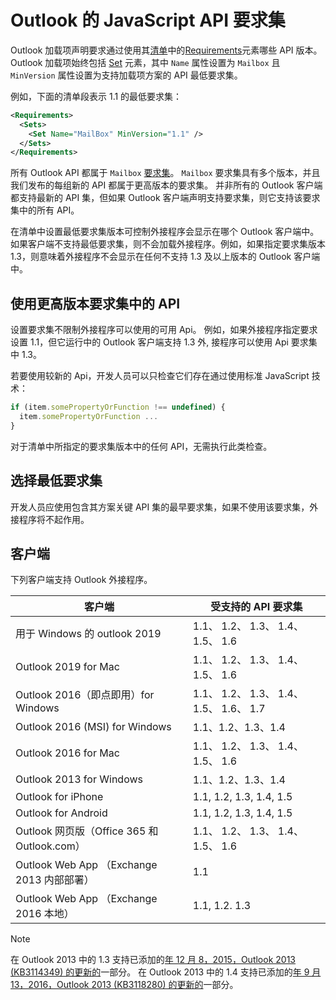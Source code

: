 # <a name="outlook-javascript-api-requirement-sets"></a>Outlook 的 JavaScript API 要求集

Outlook 加载项声明要求通过使用其[清单](https://docs.microsoft.com/office/dev/add-ins/develop/add-in-manifests)中的[Requirements](/javascript/office/manifest/requirements)元素哪些 API 版本。 Outlook 加载项始终包括 [Set](/javascript/office/manifest/set) 元素，其中 `Name` 属性设置为 `Mailbox` 且 `MinVersion` 属性设置为支持加载项方案的 API 最低要求集。

例如，下面的清单段表示 1.1 的最低要求集：

```xml
<Requirements>
  <Sets>
    <Set Name="MailBox" MinVersion="1.1" />
  </Sets>
</Requirements>
```

所有 Outlook API 都属于 `Mailbox` [要求集](https://docs.microsoft.com/office/dev/add-ins/develop/specify-office-hosts-and-api-requirements)。 `Mailbox` 要求集具有多个版本，并且我们发布的每组新的 API 都属于更高版本的要求集。 并非所有的 Outlook 客户端都支持最新的 API 集，但如果 Outlook 客户端声明支持要求集，则它支持该要求集中的所有 API。

在清单中设置最低要求集版本可控制外接程序会显示在哪个 Outlook 客户端中。如果客户端不支持最低要求集，则不会加载外接程序。例如，如果指定要求集版本 1.3，则意味着外接程序不会显示在任何不支持 1.3 及以上版本的 Outlook 客户端中。

## <a name="using-apis-from-later-requirement-sets"></a>使用更高版本要求集中的 API

设置要求集不限制外接程序可以使用的可用 Api。 例如，如果外接程序指定要求设置 1.1，但它运行中的 Outlook 客户端支持 1.3 外, 接程序可以使用 Api 要求集中 1.3。

若要使用较新的 Api，开发人员可以只检查它们存在通过使用标准 JavaScript 技术：

```js
if (item.somePropertyOrFunction !== undefined) {
  item.somePropertyOrFunction ...
}
```

对于清单中所指定的要求集版本中的任何 API，无需执行此类检查。

## <a name="choosing-a-minimum-requirement-set"></a>选择最低要求集

开发人员应使用包含其方案关键 API 集的最早要求集，如果不使用该要求集，外接程序将不起作用。

## <a name="clients"></a>客户端

下列客户端支持 Outlook 外接程序。

| 客户端 | 受支持的 API 要求集 |
| --- | --- |
| 用于 Windows 的 outlook 2019 | 1.1、 1.2、 1.3、 1.4、 1.5、 1.6 |
| Outlook 2019 for Mac | 1.1、 1.2、 1.3、 1.4、 1.5、 1.6 |
| Outlook 2016（即点即用）for Windows | 1.1、 1.2、 1.3、 1.4、 1.5、 1.6、 1.7 |
| Outlook 2016 (MSI) for Windows | 1.1、1.2、1.3、1.4 |
| Outlook 2016 for Mac | 1.1、 1.2、 1.3、 1.4、 1.5、 1.6 |
| Outlook 2013 for Windows | 1.1、1.2、1.3、1.4 |
| Outlook for iPhone | 1.1, 1.2, 1.3, 1.4, 1.5 |
| Outlook for Android | 1.1, 1.2, 1.3, 1.4, 1.5 |
| Outlook 网页版（Office 365 和 Outlook.com） | 1.1、 1.2、 1.3、 1.4、 1.5、 1.6 |
| Outlook Web App （Exchange 2013 内部部署） | 1.1 |
| Outlook Web App （Exchange 2016 本地） | 1.1, 1.2. 1.3 |

> [!NOTE]
> 在 Outlook 2013 中的 1.3 支持已添加的[年 12 月 8，2015，Outlook 2013 (KB3114349) 的更新的](https://support.microsoft.com/kb/3114349)一部分。 在 Outlook 2013 中的 1.4 支持已添加的[年 9 月 13，2016，Outlook 2013 (KB3118280) 的更新的](https://support.microsoft.com/help/3118280)一部分。
